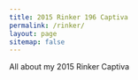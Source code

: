 ```yaml
---
title: 2015 Rinker 196 Captiva
permalink: /rinker/
layout: page
sitemap: false 
---
```



All about my 2015 Rinker Captiva